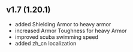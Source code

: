 ## v1.7 (1.20.1)
- added Shielding Armor to heavy armor
- increased Armor Toughness for heavy Armor
- improved scuba swimming speed
- added zh_cn localization